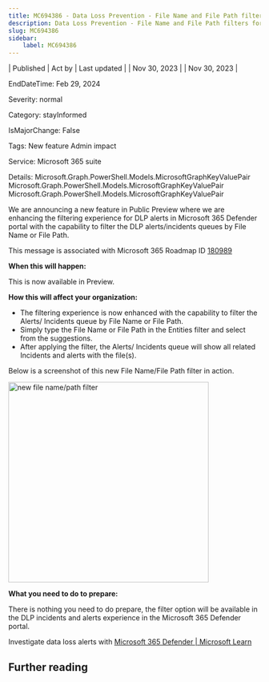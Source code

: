 ```yaml
---
title: MC694386 - Data Loss Prevention - File Name and File Path filters for DLP alerts in Microsoft 365 Defender portal
description: Data Loss Prevention - File Name and File Path filters for DLP alerts in Microsoft 365 Defender portal
slug: MC694386
sidebar:
    label: MC694386
---
```


| Published | Act by | Last updated |
| Nov 30, 2023 |  | Nov 30, 2023 |

EndDateTime: Feb 29, 2024

Severity: normal

Category: stayInformed

IsMajorChange: False

Tags: New feature Admin impact

Service: Microsoft 365 suite

Details: Microsoft.Graph.PowerShell.Models.MicrosoftGraphKeyValuePair Microsoft.Graph.PowerShell.Models.MicrosoftGraphKeyValuePair Microsoft.Graph.PowerShell.Models.MicrosoftGraphKeyValuePair

<p>We are announcing a new feature in Public Preview where we are enhancing the filtering experience for DLP alerts in Microsoft 365 Defender portal with the capability to filter the DLP alerts/incidents queues by File Name or File Path.</p>
<p>This message is associated with Microsoft 365 Roadmap ID <a href="https://www.microsoft.com/microsoft-365/roadmap?filters=&amp;searchterms=180989" target="_blank">180989</a></p>
<p><b>When this will happen:</b></p>

<p>This is now available in Preview.</p>

<p><b>How this will affect your organization:</b></p>

<ul><li>The filtering experience is now enhanced with the capability to filter the Alerts/ Incidents queue by File Name or File Path. 
</li><li>Simply type the File Name or File Path in the Entities filter and select from the suggestions. 
</li><li>After applying the filter, the Alerts/ Incidents queue will show all related Incidents and alerts with the file(s). 
</li></ul><p>Below is a screenshot of this new File Name/File Path filter in action. 
</p><p><img src="https://img-prod-cms-rt-microsoft-com.akamaized.net/cms/api/am/imageFileData/RW1eXGo?ver=1c96" style="width: 400px;" alt="new file name/path filter"><br></p>
<p><b>What you need to do to prepare:</b></p>
<p>There is nothing you need to do prepare, the filter option will be available in the DLP incidents and alerts experience in the Microsoft 365 Defender portal.</p>

<p>Investigate data loss alerts with <a href="https://learn.microsoft.com/microsoft-365/security/defender/dlp-investigate-alerts-defender?view=o365-worldwide#investigate-dlp-alerts-in-the-microsoft-365-defender-portal" target="_blank">Microsoft 365 Defender | Microsoft Learn</a></p>

## Further reading
